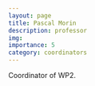 ```yaml
---
layout: page
title: Pascal Morin
description: professor
img: 
importance: 5
category: coordinators
---
```


Coordinator of WP2.